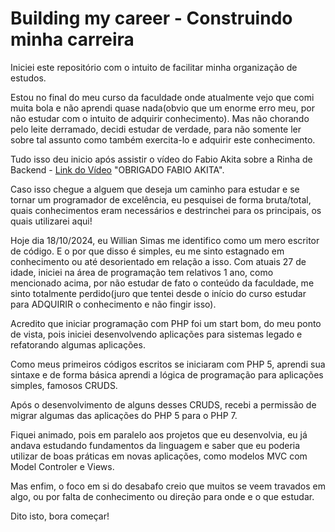 # Building my career - Construindo minha carreira

Iniciei este repositório com o intuito de facilitar minha organização de estudos.

Estou no final do meu curso da faculdade onde atualmente vejo que comi muita bola e não aprendi quase nada(obvio que um enorme erro meu, por não estudar com o intuito de adquirir conhecimento).
Mas não chorando pelo leite derramado, decidi estudar de verdade, para não somente ler sobre tal assunto como também exercita-lo e adquirir este conhecimento.

Tudo isso deu inicio após assistir o vídeo do Fabio Akita sobre a Rinha de Backend - [Link do Vídeo](https://www.youtube.com/watch?v=EifK2a_5K_U&t=2230s) "OBRIGADO FABIO AKITA".

Caso isso chegue a alguem que deseja um caminho para estudar e se tornar um programador de excelência, eu pesquisei de forma bruta/total, quais conhecimentos eram necessários e destrinchei para os principais, os quais utilizarei aqui!

Hoje dia 18/10/2024, eu Willian Simas me identifico como um mero escritor de código.
E o por que disso é simples, eu me sinto estagnado em conhecimento ou até desorientado em relação a isso.
Com atuais 27 de idade, iniciei na área de programação tem relativos 1 ano, como mencionado acima, por não estudar de fato o conteúdo da faculdade, me sinto totalmente perdido(juro que tentei desde o início do curso estudar para ADQUIRIR o conhecimento e não fingir isso).

Acredito que iniciar programação com PHP foi um start bom, do meu ponto de vista, pois iniciei desenvolvendo aplicações para sistemas legado e refatorando algumas aplicações.

Como meus primeiros códigos escritos se iniciaram com PHP 5, aprendi sua sintaxe e de forma básica aprendi a lógica de programação para aplicações simples, famosos CRUDS.

Após o desenvolvimento de alguns desses CRUDS, recebi a permissão de migrar algumas das aplicações do PHP 5 para o PHP 7.

Fiquei animado, pois em paralelo aos projetos que eu desenvolvia, eu já andava estudando fundamentos da linguagem e saber que eu poderia utilizar de boas práticas em novas aplicações, como modelos MVC com Model Controler e Views.

Mas enfim, o foco em si do desabafo creio que muitos se veem travados em algo, ou por falta de conhecimento ou direção para onde e o que estudar.

Dito isto, bora começar!
